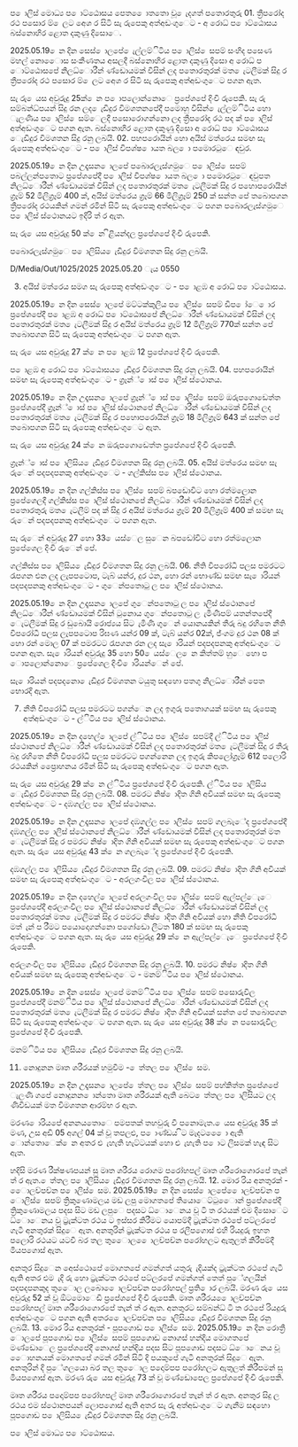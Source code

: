 ප ොලිස් මොධ්‍ය ප ොට්ඨොසය පෙත ෙොතතො වූ ෙැදගත් පතොරතුරු 01. ත්‍රීපරෝද රථ පසොර ම් ෙලට අෙශ ර සිටි සැ රුපෙකු අත්අඩංගුෙට - අ රොධ්‍ ප ොට්ඨොසය බස්නොහිර ළොත දකුණු දිසොෙ.

2025.05.19 ෙන දින සෙස් ොලපේ ෙැල්ලම්ිටිය ප ොලිස් ෙසපම් සංහිද පසෙණ මහල් නොෙොස සංකීණතය අසලදී බස්නොහිර ළොත දකුණු දිසො අ රොධ්‍ ප ොට්ඨොසපේ නිලධ්‍ොරීන් ණ්ඩොයමක් විසින් ලද පතොරතුරක් මත ෙැටලීමක් සිදු ර ත්‍රීපරෝද රථ පසොර ම් ෙලට අෙශ ර සිටි සැ රුපෙකු අත්අඩංගුෙට පගන ඇත.

සැ රු ෙයස අවුරුදු 25ක් ෙන ප ොපලොන්නොෙ ප්‍රපේශපේ දිංචි රුපෙකි. සැ රු සම්බන්ධ්‍පයන් සිදු රන ලද ෙැඩිදුර විමශතනපේදී පමොහු විසින් ෙැල්ලම්ිටිය හො ැලණිය ප ොලිස් ෙසම්ෙලදී පසොරොගන්නො ලද ත්‍රීපරෝද රථ පද ක් ප ොලිස් අත්අඩංගුෙට පගන ඇත. බස්නොහිර ළොත දකුණු දිසො අ රොධ්‍ ප ොට්ඨොසය ෙැඩිදුර විමශතන සිදු රනු ලබයි. 02. පහපරොයින් හො අයිස් මත්රෙය සමඟ සැ රුපෙකු අත්අඩංගුෙට - ප ොලිස් විපශ්ෂ ොයත බල ො පමොරටුෙ ඳවුර.

2025.05.19 ෙන දින උදෑසන ොලපේ පබොරලැස්ගමුෙ ප ොලිස් ෙසපම් පබල්ලන්පතොට ප්‍රපේශපේදී ප ොලිස් විපශ්ෂ ොයත බල ො පමොරටුෙ ඳවුපත නිලධ්‍ොරීන් ණ්ඩොයමක් විසින් ලද පතොරතුරක් මත ෙැටලීමක් සිදු ර පහොපරොයින් ග්‍රෑම් 52 මිලිග්‍රෑම් 400 ක්, අයිස් මත්රෙය ග්‍රෑම් 66 මිලිග්‍රෑම් 250 ක් සන්ත පේ තබොපගන ත්‍රීපරෝද රථයකින් ගමන් රමින් සිටි සැ රුපෙකු අත්අඩංගුෙට පගන පබොරලැස්ගමුෙ ප ොලිස් ස්ථොනයට ඉදිරි ත් ර ඇත.

සැ රු ෙයස අවුරුදු 50 ක් ෙන ිළියන්දල ප්‍රපේශපේ දිංචි රුපෙකි.

පබොරලැස්ගමුෙ ප ොලිසිය ෙැඩිදුර විමශතන සිදු රනු ලබයි.

D/Media/Out/1025/2025 2025.05.20 ැය 0550

03. අයිස් මත්රෙය සමග සැ රුපෙකු අත්අඩංගුෙට - ප ොළඹ අ රොධ්‍ ප ොට්ඨොසය.

2025.05.19 ෙන දින සෙස් ොලපේ මට්ටක්කුලිය ප ොලිස් ෙසපම් ඩිප ෝෙ ොර ප්‍රපේශපේදී ප ොළඹ අ රොධ්‍ ප ොට්ඨොසපේ නිලධ්‍ොරීන් ණ්ඩොයමක් විසින් ලද පතොරතුරක් මත ෙැටලීමක් සිදු ර අයිස් මත්රෙය ග්‍රෑම් 12 මිලිග්‍රෑම් 770ක් සන්ත පේ තබොපගන සිටි සැ රුපෙකු අත්අඩංගුෙට පගන ඇත.

සැ රු ෙයස අවුරුදු 27 ක් ෙන ප ොළඹ 12 ප්‍රපේශපේ දිංචි රුපෙකි.

ප ොළඹ අ රොධ්‍ ප ොට්ඨොසය ෙැඩිදුර විමශතන සිදු රනු ලබයි. 04. පහපරොයින් සමඟ සැ රුපෙකු අත්අඩංගුෙට - ග්‍රෑන්් ොස් ප ොලිස් ස්ථොනය.

2025.05.19 ෙන දින උදෑසන ොලපේ ග්‍රෑන්් ොස් ප ොලිස් ෙසපම් ඔරුපගොඩෙත්ත ප්‍රපේශපේදී ග්‍රෑන්් ොස් ප ොලිස් ස්ථොනපේ නිලධ්‍ොරීන් ණ්ඩොයමක් විසින් ලද පතොරතුරක් මත ෙැටලීමක් සිදු ර පහොපරොයින් ග්‍රෑම් 18 මිලිග්‍රෑම් 643 ක් සන්ත පේ තබොපගන සිටි සැ රුපෙකු අත්අඩංගුෙට ඇත.

සැ රු ෙයස අවුරුදු 24 ක් ෙන ඔරුපගොඩෙත්ත ප්‍රපේශපේ දිංචි රුපෙකි.

ග්‍රෑන්් ොස් ප ොලිසිය ෙැඩිදුර විමශතන සිදු රනු ලබයි. 05. අයිස් මත්රෙය සමඟ සැ රුෙන් පදපදපනකු අත්අඩංගුෙට - ගල්කිස්ස ප ොලිස් ස්ථොනය.

2025.05.19 ෙන දින ගල්කිස්ස ප ොලිස් ෙසපම් බපඩොවිට හො රත්මලොන ප්‍රපේශෙලදී ගල්කිස්ස ප ොලිස් ස්ථොනපේ නිලධ්‍ොරීන් ණ්ඩොයමක් විසින් ලද පතොරතුරු මත ෙැටලීම් පද ක් සිදු ර අයිස් මත්රෙය ග්‍රෑම් 20 මිලිග්‍රෑම් 400 ක් සමඟ සැ රුෙන් පදපදපනකු අත්අඩංගුෙට පගන ඇත.

සැ රුෙන් අවුරුදු 27 හො 33 ෙයස්ෙල සුෙන බපඩෝවිට හො රත්මලොන ප්‍රපේශෙල දිංචි රුෙන් පේ.

ගල්කිස්ස ප ොලිසිය ෙැඩිදුර විමශතන සිදු රනු ලබයි. 06. නීති විපරෝධී පලස පමරටට රැපගන එන ලද ලැපපටොප, ටැබ් යන්ර, දුර ථන, හො රන් භොණ්ඩ සමඟ සැ ොරියන් පදපදපනකු අත්අඩංගුෙට - ගුෙන්පතොටු ල ප ොලිස් ස්ථොනය.

2025.05.19 ෙන දින උදෑසන ොලපේ ගුෙන්පතොටු ල ප ොලිස් ස්ථොනපේ නිලධ්‍ොරීන් ණ්ඩොයමක් විසින් ටුනොය ගුෙන්පතොටු ල ැමිණීපම් යතන්තපේදී ෙැටලීමක් සිදු ර ඩුබොයි රොජ්‍යය සිට ැමිණි ගුෙන් යොනයකින් තීරු බදු රහිතෙ නීති විපරෝධී පලස ලැපපටොප රිඝණ යන්ර 09 ක්, ටැබ් යන්ර 02ක්, ජ්‍ංගම දුර ථන 08 ක් හො රන් මොල 07 ක් පමරටට රැපගන රන ලද සැ ොරියන් පදපදපනකු අත්අඩංගුෙට පගන ඇත. සැ ොරියන් අවුරුදු 35 හො 50 ෙයස්ෙල ෙන කිත්තම් හුෙ හො ප ොපලොන්නොෙ ප්‍රපේශෙල දිංචි ොරියන්ෙන් පේ.

සැ ොරියන් පදපදනො ෙැඩිදුර විමශතන ටයුතු සඳහො පතගු නිලධ්‍ොරීන් පෙත භොරදි ඇත.

07. නීති විපරෝධී පලස පමරටට පගන්ෙන ලද ඉගුරු පතොගයක් සමඟ සැ රුපෙකු අත්අඩංගුෙට - ල්ිටිය ප ොලිස් ස්ථොනය.

2025.05.19 ෙන දින දහෙල් ොලපේ ල්ිටිය ප ොලිස් ෙසපම්දී ල්ිටිය ප ොලිස් ස්ථොනපේ නිලධ්‍ොරීන් ණ්ඩොයමක් විසින් ලද පතොරතුරක් මත ෙැටලීමක් සිදු ර තීරු බදු රහිතෙ නීති විපරෝධී පලස පමරටට පගන්නෙන ලද ඉගුරු කිපලෝග්‍රෑම් 612 පලොරි රථයකින් ප්‍රෙොහනය රමින් සිටි සැ රුපෙකු අත්අඩංගුෙට පගන ඇත.

සැ රු ෙයස අවුරුදු 29 ක් ෙන ල්ිටිය ප්‍රපේශපේ දිංචි රුපෙකි. ල්ිටිය ප ොලිසිය ෙැඩිදුර විමශතන සිදු රනු ලබයි. 08. පමරට නිෂ් ොදිත ගිනි අවියක් සමඟ සැ රුපෙකු අත්අඩංගුෙට - දඹගල්ල ප ොලිස් ස්ථොනය.

2025.05.19 ෙන දින උදෑසන ොලපේ දඹගල්ල ප ොලිස් ෙසපම් ගලබැේද ප්‍රපේශපේදී දඹගල්ල ප ොලිස් ස්ථොනපේ නිලධ්‍ොරීන් ණ්ඩොයමක් විසින් ලද පතොරතුරක් මත ෙැටලීමක් සිදු ර පමරට නිෂ් ොදිත ගිනි අවියක් සමඟ සැ රුපෙකු අත්අඩංගුෙට පගන ඇත. සැ රු ෙයස අවුරුදු 43 ක් ෙන ගලබැේද ප්‍රපේශපේ දිංචි රුපෙකි.

දඹගල්ල ප ොලිසිය ෙැඩිදුර විමශතන සිදු රනු ලබයි. 09. පමරට නිෂ් ොදිත ගිනි අවියක් සමඟ සැ රුපෙකු අත්අඩංගුෙට - අරලගංවිල ප ොලිස් ස්ථොනය.

2025.05.19 ෙන දින දහෙල් ොලපේ අරලගංවිල ප ොලිස් ෙසපම් ඇල්පල්ෙැෙ ප්‍රපේශපේදී අරලගංවිල ප ොලිස් ස්ථොනපේ නිලධ්‍ොරීන් ණ්ඩොයමක් විසින් ලද පතොරතුරක් මත ෙැටලීමක් සිදු ර පමරට නිෂ් ොදිත ගිනි අවියක් හො නීති විපරෝධී මත් ැන් ප රීමට පයොදොගන්නො පගෝඩො ලීටත 180 ක් සමඟ සැ රුපෙකු අත්අඩංගුෙට පගන ඇත. සැ රු ෙයස අවුරුදු 29 ක් ෙන ඇල්පල්ෙැෙ ප්‍රපේශපේ දිංචි රුපෙකි.

අරලගංවිල ප ොලිසිය ෙැඩිදුර විමශතන සිදු රනු ලබයි. 10. පමරට නිෂ් ොදිත ගිනි අවියක් සමඟ සැ රුපෙකු අත්අඩංගුෙට - මනම්ිටිය ප ොලිස් ස්ථොනය.

2025.05.19 ෙන දින සෙස් ොලපේ මනම්ිටිය ප ොලිස් ෙසපම් පසොරුවිල ප්‍රපේශපේදී මනම්ිටිය ප ොලිස් ස්ථොනපේ නිලධ්‍ොරීන් ණ්ඩොයමක් විසින් ලද පතොරතුරක් මත ෙැටලීමක් සිදු ර පමරට නිෂ් ොදිත ගිනි අවියක් සන්ත පේ තබොපගන සිටි සැ රුපෙකු අත්අඩංගුෙට පගන ඇත. සැ රු ෙයස අවුරුදු 38 ක් ෙන පසොරුවිල ප්‍රපේශපේ දිංචි රුපෙකි.

මනම්ිටිය ප ොලිසිය ෙැඩිදුර විමශතන සිදු රනු ලබයි.

11. නොදුනන මෘත ශරීරයක් හමුවීම - ෙත්තල ප ොලිස් ෙසම.

2025.05.19 ෙන දින උදෑසන ොලපේ ෙත්තල ප ොලිස් ෙසපම් පහ්කිත්ත ප්‍රපේශපේ ැලණි ගපේ නොදුනන ොන්තො මෘත ශරීරයක් ඇති බෙට ෙත්තල ප ොලිසියට ලද ණිවිඩයක් මත විමශතන ආරම්භ ර ඇත.

මරණ ොරියපේ අනනයතොෙ පමපතක් තහවුරු වී පනොමැත. ෙයස අවුරුදු 35 ක් මණ, උස අඩි 05 අගල් 04 ක් වූ තපලළු, ප ොණ්ඩය ිට මැදට ෙෙො ඇති ොන්තොෙක් ෙන අතර ළු ැහැති හැට්ටයක් හො ළු ැහැති ප ොට ලිසමක් හැඳ සිට ඇත.

හදිසි මරණ රීක්ෂණපයන් සු මෘත ශරීරය රොගම පරෝහපල් මෘත ශරීරොගොරපේ තැන් ත් ර ඇත. ෙත්තල ප ොලිසිය ෙැඩිදුර විමශතන සිදු රනු ලබයි. 12. මොර රිය අනතුරක් - ෙොලච්පච්න ප ොලිස් ෙසම. 2025.05.19 ෙන දින සෙස් ොලපේ ෙොලච්පච්න ප ොලිස් ෙසපම් ත්‍රිකුණොමලය මඩ ලපු මොගතපේ තියොෙට්ටුෙොන් ප්‍රපේශපේදී ත්‍රිකුණොමලය පදස සිට මඩ ලපුෙ පදසට ධ්‍ොෙනය වූ ටි ත රථයක් එම දිසොෙට ධ්‍ොෙනය වූ ට්‍රැක්ටත රථය ට ඉස්සර කිරීමට යොපම්දී ට්‍රැක්ටත රථපේ පට්ලරපේ ගැටී අනතුරක් සිදුෙ ඇත. අනතුරින් ට්‍රැක්ටත රථය ප රලීපගොස් එහි රියදුරු ඉහත පලොරි රථයට යටවී බර තල තුෙොල ෙොලච්පච්න පරෝහලට ඇතුලත් කිරීපම්දී මියපගොස් ඇත.

අනතුර සිදුෙන අෙස්ථොපේ මොගතපේ ගමන්ගත් යතුරු ැදියක්ද ට්‍රැක්ටත රථපේ ගැටී ඇති අතර එම ැදි රු හො ට්‍රැක්ටත රථපේ පට්ලරපේ ගමන්ගත් තෙත් පුේගලයින් පදපදපනකුද තුෙොල ලබො ෙොලච්පච්න පරෝහපල් ප්‍රති ොර ලබයි. මරණ රු ෙයස අවුරුදු 52 ක් වූ ඕටමොෙඩි ප්‍රපේශපේ දිංචි රුපෙකි. මෘත ශරීරය ෙොලච්පච්න පරෝහපල් මෘත ශරීරොගොරපේ තැන් ත් ර ඇත. අනතුරට සම්බන්ධ්‍ ටි ත රථපේ රියදුරු අත්අඩංගුෙට පගන ඇති අතර ෙොලච්පච්න ප ොලිසිය ෙැඩිදුර විමශතන සිදු රනු ලබයි. 13. මොර රිය අනතුරක් - පූපගොඩ ප ොලිස් ෙසම. 2025.05.19 ෙන දින රොත්‍රී ොලපේ පූපගොඩ ප ොලිස් ෙසපම් පූපගොඩ නොගස් හන්දිය මොගතපේ මණ්ඩොෙල ප්‍රපේශපේදී නොගස් හන්දිය පදස සිට පූපගොඩ පදසට ධ්‍ොෙනය වූ ෙොහනයක් මොගතපේ ගමන් රමින් සිටි දි පයකුපේ ගැටී අනතුරක් සිදුෙ ඇත. අනතුරින් දි පුේගලයො බර තල තුෙොල පදොම්පප පරෝහලට ඇතුලත් කිරීපමන් සු මියපගොස් ඇත. මරණ රු ෙයස අවුරුදු 73 ක් වූ මණ්ඩොපෙල ප්‍රපේශපේ දිංචි රුපෙකි.

මෘත ශරීරය පදොම්පප පරෝහපල් මෘත ශරීරොගොරපේ තැන් ත් ර ඇත. අනතුර සිදු ල රථය එම ස්ථොනපයන් ලොපගොස් ඇති අතර සැ රු අත්අඩංගුෙට ගැනීම සඳහො පූපගොඩ ප ොලිසිය ෙැඩිදුර විමශතන සිදු රනු ලබයි.

ප ොලිස් මොධ්‍ය ප ොට්ඨොසය.
